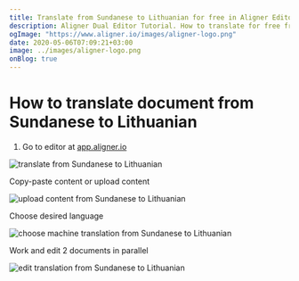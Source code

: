 ```yaml
---
title: Translate from Sundanese to Lithuanian for free in Aligner Editor
description: Aligner Dual Editor Tutorial. How to translate for free from Sundanese to Lithuanian. Aligner is multilingual document management platform. 
ogImage: "https://www.aligner.io/images/aligner-logo.png"
date: 2020-05-06T07:09:21+03:00
image: ../images/aligner-logo.png
onBlog: true
---
```


# How to translate document from Sundanese to Lithuanian

1. Go to editor at [app.aligner.io](https://app.aligner.io "Aligner App web page")

![translate from Sundanese to Lithuanian](../aligner-blank-editor.png "translate from Sundanese to Lithuanian")

Copy-paste content or upload content

![upload content from Sundanese to Lithuanian](../aligner-uploaded-document.png "upload content from Sundanese to Lithuanian")

Choose desired language

![choose machine translation from Sundanese to Lithuanian](../aligner-language-dropdown.png "choose machine translation from Sundanese to Lithuanian")

Work and edit 2 documents in parallel

![edit translation from Sundanese to Lithuanian](../aligner-double-sitded-editor.png "edit translation from Sundanese to Lithuanian")

